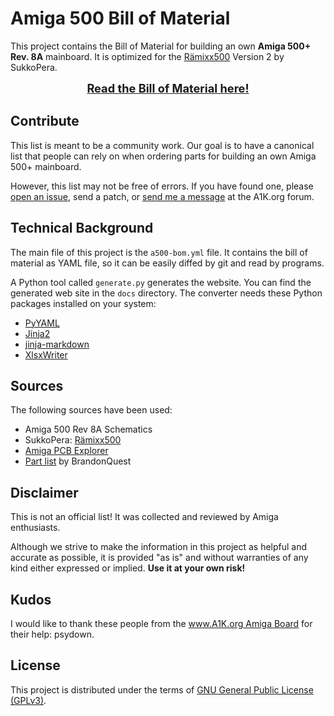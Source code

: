 # Amiga 500 Bill of Material

This project contains the Bill of Material for building an own **Amiga 500+ Rev. 8A** mainboard. It is optimized for the [Rämixx500](https://github.com/SukkoPera/Raemixx500) Version 2 by SukkoPera.

<div style="text-align:center;font-size:130%;font-weight:bold">
<a href="https://shred.github.io/a500-bom/">Read the Bill of Material here!</a>
</div>

## Contribute

This list is meant to be a community work. Our goal is to have a canonical list that people can rely on when ordering parts for building an own Amiga 500+ mainboard.

However, this list may not be free of errors. If you have found one, please [open an issue](https://github.com/shred/a500-bom/issues), send a patch, or [send me a message](https://www.a1k.org/forum/index.php?members/6632/) at the A1K.org forum.

## Technical Background

The main file of this project is the `a500-bom.yml` file. It contains the bill of material as YAML file, so it can be easily diffed by git and read by programs.

A Python tool called `generate.py` generates the website. You can find the generated web site in the `docs` directory. The converter needs these Python packages installed on your system:

* [PyYAML](https://pypi.org/project/PyYAML/)
* [Jinja2](https://pypi.org/project/Jinja2/)
* [jinja-markdown](https://pypi.org/project/jinja-markdown/)
* [XlsxWriter](https://pypi.org/project/XlsxWriter/)

## Sources

The following sources have been used:

* Amiga 500 Rev 8A Schematics
* SukkoPera: [Rämixx500](https://github.com/SukkoPera/Raemixx500)
* [Amiga PCB Explorer](https://www.amigapcb.org/)
* [Part list](https://github.com/SukkoPera/Raemixx500/issues/22) by BrandonQuest

## Disclaimer

This is not an official list! It was collected and reviewed by Amiga enthusiasts.

Although we strive to make the information in this project as helpful and accurate as possible, it is provided "as is" and without warranties of any kind either expressed or implied. **Use it at your own risk!**

## Kudos

I would like to thank these people from the [www.A1K.org Amiga Board](https://www.a1k.org) for their help: psydown.

## License

This project is distributed under the terms of [GNU General Public License (GPLv3)](https://www.gnu.org/licenses/gpl-3.0.en.html#content).
